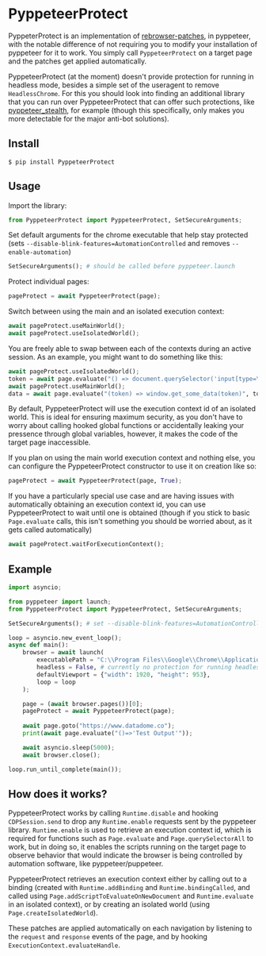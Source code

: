 # PyppeteerProtect

PyppeterProtect is an implementation of [rebrowser-patches](https://github.com/rebrowser/rebrowser-patches), in pyppeteer, with the notable difference of not requiring you to modify your installation of pyppeteer for it to work. You simply call `PyppeteerProtect` on a target page and the patches get applied automatically.

PyppeteerProtect (at the moment) doesn't provide protection for running in headless mode, besides a simple set of the useragent to remove `HeadlessChrome`. For this you should look into finding an additional library that you can run over PyppeteerProtect that can offer such protections, like [pyppeteer_stealth](https://github.com/MeiK2333/pyppeteer_stealth), for example (though this specifically, only makes you more detectable for the major anti-bot solutions).

## Install

```
$ pip install PyppeteerProtect
```

## Usage

Import the library:
```python
from PyppeteerProtect import PyppeteerProtect, SetSecureArguments;
```
Set default arguments for the chrome executable that help stay protected (sets `--disable-blink-features=AutomationControlled` and removes `--enable-automation`) 
```python
SetSecureArguments(); # should be called before pyppeteer.launch
```
Protect individual pages:
```python
pageProtect = await PyppeteerProtect(page);
```
Switch between using the main and an isolated execution context:
```python
await pageProtect.useMainWorld();
await pageProtect.useIsolatedWorld();
```

You are freely able to swap between each of the contexts during an active session. As an example, you might want to do something like this:
```python
await pageProtect.useIsolatedWorld();
token = await page.evaluate("() => document.querySelector('input[type=\'hidden\']#embedded-token')"); # document.querySelector might have been hooked in the main world to block queries for #embedded-token
await pageProtect.useMainWorld();
data = await page.evaluate("(token) => window.get_some_data(token)", token);
```

By default, PyppeteerProtect will use the execution context id of an isolated world. This is ideal for ensuring maximum security, as you don't have to worry about calling hooked global functions or accidentally leaking your pressence through global variables, however, it makes the code of the target page inaccessible.

If you plan on using the main world execution context and nothing else, you can configure the PyppeteerProtect constructor to use it on creation like so:
```python
pageProtect = await PyppeteerProtect(page, True);
```

If you have a particularly special use case and are having issues with automatically obtaining an execution context id, you can use PyppeteerProtect to wait until one is obtained (though if you stick to basic `Page.evaluate` calls, this isn't something you should be worried about, as it gets called automatically)
```python
await pageProtect.waitForExecutionContext();
```

## Example

```python
import asyncio;

from pyppeteer import launch;
from PyppeteerProtect import PyppeteerProtect, SetSecureArguments;

SetSecureArguments(); # set --disable-blink-features=AutomationControlled and remove --enable-automation

loop = asyncio.new_event_loop();
async def main():
    browser = await launch(
        executablePath = "C:\\Program Files\\Google\\Chrome\\Application\\chrome.exe",
        headless = False, # currently no protection for running headless
        defaultViewport = {"width": 1920, "height": 953},
        loop = loop
    );

    page = (await browser.pages())[0];
    pageProtect = await PyppeteerProtect(page);
	
    await page.goto("https://www.datadome.co");
    print(await page.evaluate("()=>'Test Output'"));

    await asyncio.sleep(5000);
    await browser.close();

loop.run_until_complete(main());
```

## How does it works?

PyppeteerProtect works by calling `Runtime.disable` and hooking `CDPSession.send` to drop any `Runtime.enable` requests sent by the pyppeteer library. `Runtime.enable` is used to retrieve an execution context id, which is required for functions such as `Page.evaluate` and `Page.querySelectorAll` to work, but in doing so, it enables the scripts running on the target page to observe behavior that would indicate the browser is being controlled by automation software, like pyppeteer/puppeteer.

PyppeteerProtect retrieves an execution context either by calling out to a binding (created with `Runtime.addBinding` and `Runtime.bindingCalled`, and called using `Page.addScriptToEvaluateOnNewDocument` and `Runtime.evaluate` in an isolated context), or by creating an isolated world (using `Page.createIsolatedWorld`).

These patches are applied automatically on each navigation by listening to the `request` and `response` events of the page, and by hooking `ExecutionContext.evaluateHandle`.